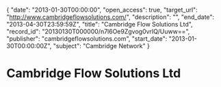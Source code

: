 {
  "date": "2013-01-30T00:00:00", 
  "open_access": true, 
  "target_url": "http://www.cambridgeflowsolutions.com/", 
  "description": "", 
  "end_date": "2013-04-30T23:59:59Z", 
  "title": "Cambridge Flow Solutions Ltd", 
  "record_id": "20130130T000000/n7l6Oe9Zgvog0vrIQ/Uuww==", 
  "publisher": "cambridgeflowsolutions.com", 
  "start_date": "2013-01-30T00:00:00Z", 
  "subject": "Cambridge Network"
}

# Cambridge Flow Solutions Ltd

